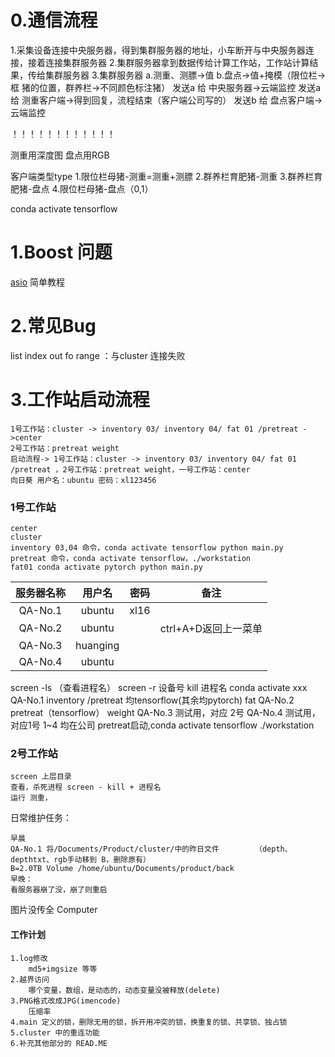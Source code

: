 # 0.通信流程
1.采集设备连接中央服务器，得到集群服务器的地址，小车断开与中央服务器连接，接着连接集群服务器
2.集群服务器拿到数据传给计算工作站，工作站计算结果，传给集群服务器
3.集群服务器
    a.测重、测膘->值
    b.盘点->值+掩模（限位栏->框 猪的位置，群养栏->不同颜色标注猪）
    发送a 给 中央服务器->云端监控
    发送a 给 测重客户端->得到回复，流程结束（客户端公司写的）
    发送b 给 盘点客户端->云端监控

！！！！！！！！！！！！

测重用深度图
盘点用RGB

客户端类型type
1.限位栏母猪-测重=测重+测膘
2.群养栏育肥猪-测重
3.群养栏育肥猪-盘点
4.限位栏母猪-盘点（0,1）

conda activate tensorflow

# 1.Boost 问题
[asio](https://zhuanlan.zhihu.com/p/39973955)
简单教程

# 2.常见Bug
list index out fo range ：与cluster 连接失败

# 3.工作站启动流程
    1号工作站：cluster -> inventory 03/ inventory 04/ fat 01 /pretreat ->center
    2号工作站：pretreat weight
    启动流程-> 1号工作站：cluster -> inventory 03/ inventory 04/ fat 01 /pretreat ，2号工作站：pretreat weight，一号工作站：center
    向日葵 用户名：ubuntu 密码：xl123456
### 1号工作站
    center
    cluster
    inventory 03,04 命令，conda activate tensorflow python main.py
    pretreat 命令，conda activate tensorflow，./workstation
    fat01 conda activate pytorch python main.py
| 服务器名称    |   用户名  |   密码  |   备注  |
| :-: | :-: | :-: | :-: |
|  QA-No.1 | ubuntu    |  xl16   |     |
|   QA-No.2 | ubuntu     |     |   ctrl+A+D返回上一菜单  |
|   QA-No.3|  huanging   |     |     |
|QA-No.4     |  ubuntu   |     |     |
screen -ls （查看进程名）
screen -r 设备号
kill 进程名
conda activate xxx
QA-No.1 inventory /pretreat 均tensorflow(其余均pytorch)  fat
QA-No.2 pretreat（tensorflow） weight
QA-No.3 测试用，对应 2号
QA-No.4 测试用，对应1号
1~4 均在公司
pretreat启动,conda activate tensorflow  ./workstation
### 2号工作站
    screen 上层目录
    查看，杀死进程 screen - kill + 进程名
    运行 测重，


日常维护任务：

    早晨
    QA-No.1 将/Documents/Product/cluster/中的昨日文件        （depth、depthtxt、rgb手动移到 B，删除原有）
    B=2.0TB Volume /home/ubuntu/Documents/product/back
    早晚：
    看服务器崩了没，崩了则重启


图片没传全
Computer

#### 工作计划
    1.log修改
        md5+imgsize 等等
    2.越界访问
        哪个变量，数组，是动态的，动态变量没被释放(delete)
    3.PNG格式改成JPG(imencode)
        压缩率
    4.main 定义的锁，删除无用的锁，拆开用冲突的锁，换重复的锁、共享锁、独占锁
    5.cluster 中的重连功能
    6.补充其他部分的 READ.ME



